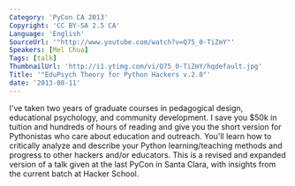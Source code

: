 ```yaml
---
Category: 'PyCon CA 2013'
Copyright: 'CC BY-SA 2.5 CA'
Language: 'English'
SourceUrl: '"http://www.youtube.com/watch?v=Q75_0-TiZmY"'
Speakers: [Mel Chua]
Tags: [talk]
ThumbnailUrl: 'http://i1.ytimg.com/vi/Q75_0-TiZmY/hqdefault.jpg'
Title: '"EduPsych Theory for Python Hackers v.2.0"'
date: '2013-08-11'
---
```

I've taken two years of graduate courses in pedagogical design, educational psychology, and community development. I save you $50k in tuition and hundreds of hours of reading and give you the short version for Pythonistas who care about education and outreach. You'll learn how to critically analyze and describe your Python learning/teaching methods and progress to other hackers and/or educators. This is a revised and expanded version of a talk given at the last PyCon in Santa Clara, with insights from the current batch at Hacker School.